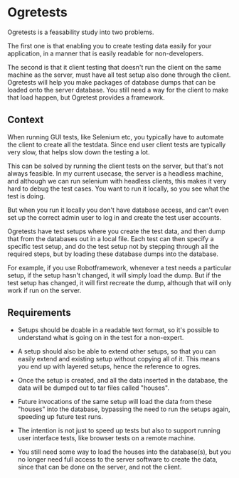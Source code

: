 Ogretests
=========

Ogretests is a feasability study into two problems.

The first one is that enabling you to create testing data easily for your application,
in a manner that is easily readable for non-developers.

The second is that it client testing that doesn't run the client on the same machine as the server,
must have all test setup also done through the client.
Ogretests will help you make packages of database dumps that can be loaded onto the server database.
You still need a way for the client to make that load happen, but Ogretest provides a framework.

Context
-------

When running GUI tests, like Selenium etc, you typically have to automate the client to create all the testdata.
Since end user client tests are typically very slow, that helps slow down the testing a lot.

This can be solved by running the client tests on the server, but that's not always feasible.
In my current usecase, the server is a headless machine, and although we can run selenium with headless clients,
this makes it very hard to debug the test cases.
You want to run it locally, so you see what the test is doing.

But when you run it locally you don't have database access,
and can't even set up the correct admin user to log in and create the test user accounts.

Ogretests have test setups where you create the test data, and then dump that from the databases out in a local file.
Each test can then specify a specific test setup,
and do the test setup not by stepping through all the required steps,
but by loading these database dumps into the database.

For example, if you use Robotframework, whenever a test needs a particular setup,
if the setup hasn't changed, it will simply load the dump.
But if the test setup has changed, it will first recreate the dump,
although that will only work if run on the server.

Requirements
------------

* Setups should be doable in a readable text format,
  so it's possible to understand what is going on in the test for a non-expert.

* A setup should also be able to extend other setups,
  so that you can easily extend and existing setup without copying all of it.
  This means you end up with layered setups, hence the reference to ogres.

* Once the setup is created, and all the data inserted in the database,
  the data will be dumped out to tar files called "houses".

* Future invocations of the same setup will load the data from these "houses" into the database,
  bypassing the need to run the setups again, speeding up future test runs.

* The intention is not just to speed up tests but also to support running user interface tests,
  like browser tests on a remote machine.

* You still need some way to load the houses into the database(s),
  but you no longer need full access to the server software to create the data,
  since that can be done on the server, and not the client.
